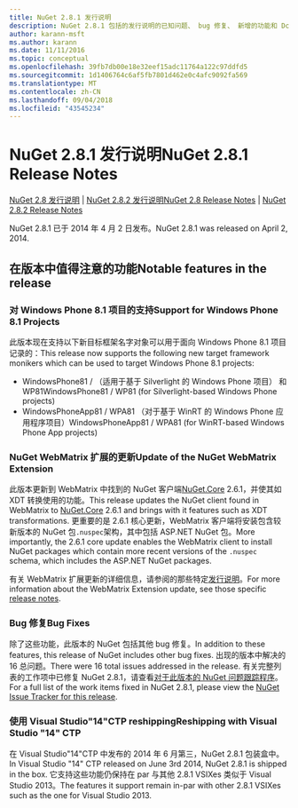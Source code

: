 ```yaml
---
title: NuGet 2.8.1 发行说明
description: NuGet 2.8.1 包括的发行说明的已知问题、 bug 修复、 新增的功能和 Dcr。
author: karann-msft
ms.author: karann
ms.date: 11/11/2016
ms.topic: conceptual
ms.openlocfilehash: 39fb7db00e18e32eef15adc11764a122c97ddfd5
ms.sourcegitcommit: 1d1406764c6af5fb7801d462e0c4afc9092fa569
ms.translationtype: MT
ms.contentlocale: zh-CN
ms.lasthandoff: 09/04/2018
ms.locfileid: "43545234"
---
```

# <a name="nuget-281-release-notes"></a><span data-ttu-id="1c93b-103">NuGet 2.8.1 发行说明</span><span class="sxs-lookup"><span data-stu-id="1c93b-103">NuGet 2.8.1 Release Notes</span></span>

<span data-ttu-id="1c93b-104">[NuGet 2.8 发行说明](../release-notes/nuget-2.8.md) | [NuGet 2.8.2 发行说明](../release-notes/nuget-2.8.2.md)</span><span class="sxs-lookup"><span data-stu-id="1c93b-104">[NuGet 2.8 Release Notes](../release-notes/nuget-2.8.md) | [NuGet 2.8.2 Release Notes](../release-notes/nuget-2.8.2.md)</span></span>

<span data-ttu-id="1c93b-105">NuGet 2.8.1 已于 2014 年 4 月 2 日发布。</span><span class="sxs-lookup"><span data-stu-id="1c93b-105">NuGet 2.8.1 was released on April 2, 2014.</span></span>

## <a name="notable-features-in-the-release"></a><span data-ttu-id="1c93b-106">在版本中值得注意的功能</span><span class="sxs-lookup"><span data-stu-id="1c93b-106">Notable features in the release</span></span>

### <a name="support-for-windows-phone-81-projects"></a><span data-ttu-id="1c93b-107">对 Windows Phone 8.1 项目的支持</span><span class="sxs-lookup"><span data-stu-id="1c93b-107">Support for Windows Phone 8.1 Projects</span></span>
<span data-ttu-id="1c93b-108">此版本现在支持以下新目标框架名字对象可以用于面向 Windows Phone 8.1 项目记录的：</span><span class="sxs-lookup"><span data-stu-id="1c93b-108">This release now supports the following new target framework monikers which can be used to target Windows Phone 8.1 projects:</span></span>

* <span data-ttu-id="1c93b-109">WindowsPhone81 / （适用于基于 Silverlight 的 Windows Phone 项目） 和 WP81</span><span class="sxs-lookup"><span data-stu-id="1c93b-109">WindowsPhone81 / WP81 (for Silverlight-based Windows Phone projects)</span></span>
* <span data-ttu-id="1c93b-110">WindowsPhoneApp81 / WPA81 （对于基于 WinRT 的 Windows Phone 应用程序项目）</span><span class="sxs-lookup"><span data-stu-id="1c93b-110">WindowsPhoneApp81 / WPA81 (for WinRT-based Windows Phone App projects)</span></span>

### <a name="update-of-the-nuget-webmatrix-extension"></a><span data-ttu-id="1c93b-111">NuGet WebMatrix 扩展的更新</span><span class="sxs-lookup"><span data-stu-id="1c93b-111">Update of the NuGet WebMatrix Extension</span></span>
<span data-ttu-id="1c93b-112">此版本更新到 WebMatrix 中找到的 NuGet 客户端[NuGet.Core](https://www.nuget.org/packages/Nuget.Core/2.6.1) 2.6.1，并使其如 XDT 转换使用的功能。</span><span class="sxs-lookup"><span data-stu-id="1c93b-112">This release updates the NuGet client found in WebMatrix to [NuGet.Core](https://www.nuget.org/packages/Nuget.Core/2.6.1) 2.6.1 and brings with it features such as XDT transformations.</span></span> <span data-ttu-id="1c93b-113">更重要的是 2.6.1 核心更新，WebMatrix 客户端将安装包含较新版本的 NuGet 包`.nuspec`架构，其中包括 ASP.NET NuGet 包。</span><span class="sxs-lookup"><span data-stu-id="1c93b-113">More importantly, the 2.6.1 core update enables the WebMatrix client to install NuGet packages which contain more recent versions of the `.nuspec` schema, which includes the ASP.NET NuGet packages.</span></span>

<span data-ttu-id="1c93b-114">有关 WebMatrix 扩展更新的详细信息，请参阅的那些特定[发行说明](../release-notes/nuget-2.6.1-for-WebMatrix.md)。</span><span class="sxs-lookup"><span data-stu-id="1c93b-114">For more information about the WebMatrix Extension update, see those specific [release notes](../release-notes/nuget-2.6.1-for-WebMatrix.md).</span></span>

### <a name="bug-fixes"></a><span data-ttu-id="1c93b-115">Bug 修复</span><span class="sxs-lookup"><span data-stu-id="1c93b-115">Bug Fixes</span></span>
<span data-ttu-id="1c93b-116">除了这些功能，此版本的 NuGet 包括其他 bug 修复。</span><span class="sxs-lookup"><span data-stu-id="1c93b-116">In addition to these features, this release of NuGet includes other bug fixes.</span></span> <span data-ttu-id="1c93b-117">出现的版本中解决的 16 总问题。</span><span class="sxs-lookup"><span data-stu-id="1c93b-117">There were 16 total issues addressed in the release.</span></span> <span data-ttu-id="1c93b-118">有关完整列表的工作项中已修复 NuGet 2.8.1，请查看[对于此版本的 NuGet 问题跟踪程序](https://nuget.codeplex.com/workitem/list/advanced?keyword=&status=All&type=All&priority=All&release=NuGet%202.8.1&assignedTo=All&component=All&sortField=LastUpdatedDate&sortDirection=Descending&page=0&reasonClosed=All)。</span><span class="sxs-lookup"><span data-stu-id="1c93b-118">For a full list of the work items fixed in NuGet 2.8.1, please view the [NuGet Issue Tracker for this release](https://nuget.codeplex.com/workitem/list/advanced?keyword=&status=All&type=All&priority=All&release=NuGet%202.8.1&assignedTo=All&component=All&sortField=LastUpdatedDate&sortDirection=Descending&page=0&reasonClosed=All).</span></span>

### <a name="reshipping-with-visual-studio-14-ctp"></a><span data-ttu-id="1c93b-119">使用 Visual Studio"14"CTP reshipping</span><span class="sxs-lookup"><span data-stu-id="1c93b-119">Reshipping with Visual Studio "14" CTP</span></span>
<span data-ttu-id="1c93b-120">在 Visual Studio"14"CTP 中发布的 2014 年 6 月第三，NuGet 2.8.1 包装盒中。</span><span class="sxs-lookup"><span data-stu-id="1c93b-120">In Visual Studio "14" CTP released on June 3rd 2014, NuGet 2.8.1 is shipped in the box.</span></span> <span data-ttu-id="1c93b-121">它支持这些功能仍保持在 par 与其他 2.8.1 VSIXes 类似于 Visual Studio 2013。</span><span class="sxs-lookup"><span data-stu-id="1c93b-121">The features it support remain in-par with other 2.8.1 VSIXes such as the one for Visual Studio 2013.</span></span>
